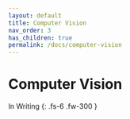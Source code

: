 ```yaml
---
layout: default
title: Computer Vision
nav_order: 3
has_children: true
permalink: /docs/computer-vision
---
```


# Computer Vision

In Writing
{: .fs-6 .fw-300 }
